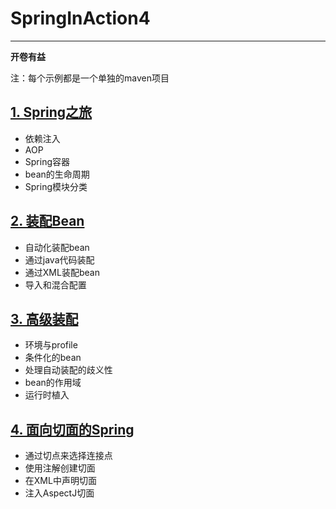# SpringInAction4
---
**开卷有益**

注：每个示例都是一个单独的maven项目

## [1. Spring之旅][knights]
* 依赖注入
* AOP
* Spring容器
* bean的生命周期
* Spring模块分类

## [2. 装配Bean][stereoconfig]

* 自动化装配bean
* 通过java代码装配
* 通过XML装配bean
* 导入和混合配置

## [3. 高级装配][advancedwiring]

* 环境与profile
* 条件化的bean
* 处理自动装配的歧义性
* bean的作用域
* 运行时植入

## [4. 面向切面的Spring][concert]

* 通过切点来选择连接点
* 使用注解创建切面
* 在XML中声明切面
* 注入AspectJ切面

[knights]: https://github.com/jdzhang1221/SpringInAction4/tree/master/knights
[stereoconfig]: https://github.com/jdzhang1221/SpringInAction4/tree/master/stereoconfig
[advancedwiring]: https://github.com/jdzhang1221/SpringInAction4/tree/master/advancedwiring
[concert]: https://github.com/jdzhang1221/SpringInAction4/tree/master/concert 